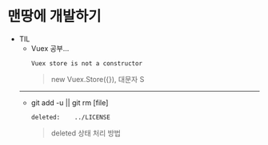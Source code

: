 # 맨땅에 개발하기

* TIL
  * Vuex 공부...
    ```
    Vuex store is not a constructor
    ```
    > new Vuex.Store({}), 대문자 S
  --- 
  * git add -u || git rm [file]
    ```
    deleted:    ../LICENSE
    ```
    > deleted 상태 처리 방법